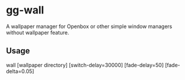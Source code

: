 # gg-wall
A wallpaper manager for Openbox or other simple window managers without wallpaper feature.  

## Usage

wall [wallpaper directory] [switch-delay=30000] [fade-delay=50] [fade-delta=0.05]
